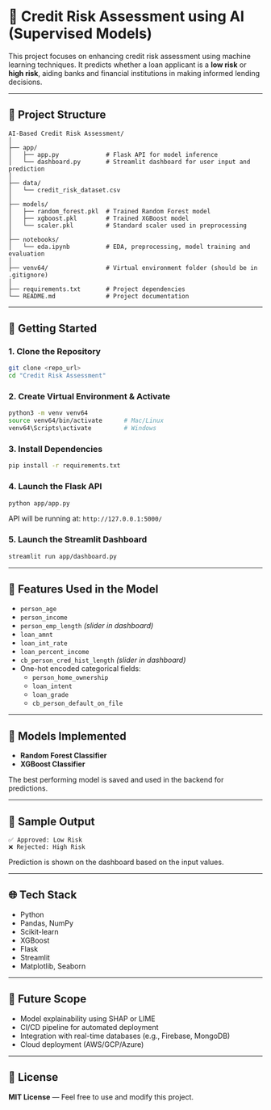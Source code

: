 # 🧠 Credit Risk Assessment using AI (Supervised Models)

This project focuses on enhancing credit risk assessment using machine learning techniques. It predicts whether a loan applicant is a **low risk** or **high risk**, aiding banks and financial institutions in making informed lending decisions.

---

## 📂 Project Structure

```
AI-Based Credit Risk Assessment/
│
├── app/
│   ├── app.py             # Flask API for model inference
│   └── dashboard.py       # Streamlit dashboard for user input and prediction
│
├── data/
│   └── credit_risk_dataset.csv
│
├── models/
│   ├── random_forest.pkl  # Trained Random Forest model
│   ├── xgboost.pkl        # Trained XGBoost model
│   └── scaler.pkl         # Standard scaler used in preprocessing
│
├── notebooks/
│   └── eda.ipynb          # EDA, preprocessing, model training and evaluation
│
├── venv64/                # Virtual environment folder (should be in .gitignore)
│
├── requirements.txt       # Project dependencies
└── README.md              # Project documentation
```

---

## 🚀 Getting Started

### 1. Clone the Repository
```bash
git clone <repo_url>
cd "Credit Risk Assessment"
```

### 2. Create Virtual Environment & Activate
```bash
python3 -m venv venv64
source venv64/bin/activate      # Mac/Linux
venv64\Scripts\activate         # Windows
```

### 3. Install Dependencies
```bash
pip install -r requirements.txt
```

### 4. Launch the Flask API
```bash
python app/app.py
```
API will be running at: `http://127.0.0.1:5000/`

### 5. Launch the Streamlit Dashboard
```bash
streamlit run app/dashboard.py
```

---

## 🧾 Features Used in the Model
- `person_age`
- `person_income`
- `person_emp_length` *(slider in dashboard)*
- `loan_amnt`
- `loan_int_rate`
- `loan_percent_income`
- `cb_person_cred_hist_length` *(slider in dashboard)*
- One-hot encoded categorical fields:
  - `person_home_ownership`
  - `loan_intent`
  - `loan_grade`
  - `cb_person_default_on_file`

---

## 🤖 Models Implemented
- **Random Forest Classifier**
- **XGBoost Classifier**

The best performing model is saved and used in the backend for predictions.

---

## 🎯 Sample Output
```
✅ Approved: Low Risk
❌ Rejected: High Risk
```
Prediction is shown on the dashboard based on the input values.

---

## 🌐 Tech Stack
- Python
- Pandas, NumPy
- Scikit-learn
- XGBoost
- Flask
- Streamlit
- Matplotlib, Seaborn

---

## 📌 Future Scope
- Model explainability using SHAP or LIME
- CI/CD pipeline for automated deployment
- Integration with real-time databases (e.g., Firebase, MongoDB)
- Cloud deployment (AWS/GCP/Azure)

---

## 📜 License
**MIT License** — Feel free to use and modify this project.

